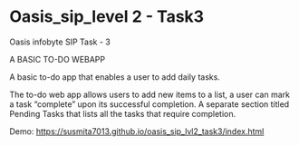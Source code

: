 # Oasis_sip_level 2 - Task3
Oasis infobyte SIP Task - 3

 A BASIC TO-DO WEBAPP

A basic to-do app that enables a user to add daily tasks.

The to-do web app allows users to add new items to a list, a user can mark a task “complete” upon its successful completion.
A separate section titled Pending Tasks that lists all the tasks that require completion.

Demo: https://susmita7013.github.io/oasis_sip_lvl2_task3/index.html
